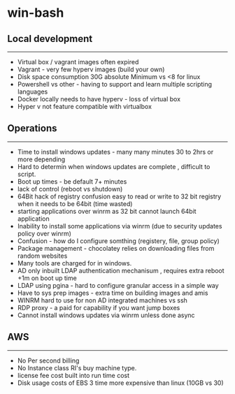 # win-bash
## Local development
-----------------

- Virtual box  / vagrant images often expired  
- Vagrant - very few hyperv images (build your own) 
- Disk space consumption 30G absolute Minimum vs <8 for linux 
- Powershell vs other - having to support and learn multiple scripting languages  
- Docker locally needs to have hyperv - loss of virtual box 
- Hyper v not feature compatible with virtualbox 


## Operations
----------

- Time to install windows updates - many many minutes 30 to 2hrs or more depending 
- Hard to determin when windows updates are complete , difficult to script. 
- Boot up times - be default 7+ minutes 
- lack of control (reboot vs shutdown) 
- 64Bit hack of registry confusion easy to read or write to 32 bit registry when it needs to be 64bit (time wasted)  
- starting applications over winrm as 32 bit cannot launch 64bit application 
- Inability to install some applications via winrm (due to security updates policy over winrm) 
- Confusion - how do I configure somthing (registery, file, group policy) 
- Package management - chocolatey relies on downloading files from random websites 
- Many tools are charged for in windows. 
- AD only inbuilt LDAP authentication mechanisum , requires extra reboot +1m on boot up time 
- LDAP using pgina - hard to configure granular access in a simple way 
- Have to sys prep images - extra time on building images and amis 
- WINRM hard to use for non AD integrated machines vs ssh 
- RDP proxy - a paid for capability if you want jump boxes 
- Cannot install windows updates via winrm unless done async 

## AWS
--- 
- No Per second billing 
- No Instance class RI's buy machine type. 
- license fee cost built into run time cost 
- Disk usage costs of EBS 3 time more expensive than linux (10GB vs 30) 
